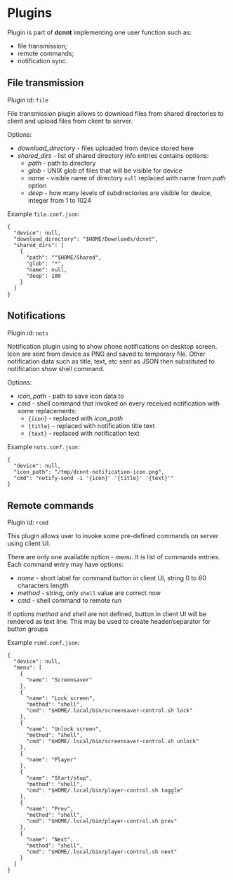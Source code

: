 Plugins
=======

Plugin is part of **dcnnt** implementing one user function such as:
* file transmission;
* remote commands;
* notification sync.

File transmission
-----------------

Plugin id: `file`

File transmission plugin allows to download files from shared directories to client
 and upload files from client to server. 

Options:

* *download_directory* - files uploaded from device stored here
* *shared_dirs* - list of shared directory info entries contains options:
  * *path* - path to directory
  * *glob* - UNIX glob of files that will be visible for device
  * *name* - visible name of directory `null` replaced with name from *path* option
  * *deep* - how many levels of subdirectories are visible for device, integer from 1 to 1024

Example `file.conf.json`:

    {
      "device": null,
      "download_directory": "$HOME/Downloads/dcnnt",
      "shared_dirs": [
        {
          "path": ""$HOME/Shared",
          "glob": "*",
          "name": null,
          "deep": 100
        }
      ]
    }

Notifications
-------------

Plugin id: `nots`

Notification plugin using to show phone notifications on desktop screen. 
Icon are sent from device as PNG and saved to temporary file.
Other notification data such as title, text, etc sent as JSON then substituted to notification show shell command.


Options:

* *icon_path* - path to save icon data to
* *cmd* - shell command that invoked on every received notification with some replacements:
  * `{icon}` - replaced with *icon_path*
  * `{title}` - replaced with notification title text
  * `{text}` - replaced with notification text

Example `nots.conf.json`:

    {
      "device": null,
      "icon_path": "/tmp/dcnnt-notification-icon.png",
      "cmd": "notify-send -i '{icon}' '{title}' '{text}'"
    }

Remote commands
---------------

Plugin id: `rcmd`

This plugin allows user to invoke some pre-defined commands on server using client UI.

There are only one available option - *menu*. It is list of commands entries.
Each command entry may have options:

* *name* - short label for command button in client UI, string 0 to 60 characters length
* *method* - string, only `shell` value are correct now
* *cmd* - shell command to remote run

If options *method* and *shell* are not defined, button in client UI will be rendered as text line.
This may be used to create header/separator for button groups   

Example `rcmd.conf.json`:

    {
      "device": null,
      "menu": [
        {
          "name": "Screensaver"
        },
        {
          "name": "Lock screen",
          "method": "shell",
          "cmd": "$HOME/.local/bin/screensaver-control.sh lock"
        },
        {
          "name": "Unlock screen",
          "method": "shell",
          "cmd": "$HOME/.local/bin/screensaver-control.sh unlock"
        },
        {
          "name": "Player"
        },
        {
          "name": "Start/stop",
          "method": "shell",
          "cmd": "$HOME/.local/bin/player-control.sh toggle"
        },
        {
          "name": "Prev",
          "method": "shell",
          "cmd": "$HOME/.local/bin/player-control.sh prev"
        },
        {
          "name": "Next",
          "method": "shell",
          "cmd": "$HOME/.local/bin/player-control.sh next"
        }
      ]
    }

